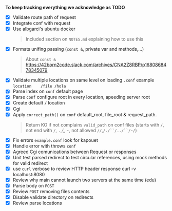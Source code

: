**To keep tracking everything we acknowledge as TODO**
- [X] Validate route path of request
- [X] Integrate conf with request
- [X] Use albgarci's ubuntu docker
	> Included section on `NOTES.md` explaining how to use this
- [X] Formats unifing passing (`const &`, private var and methods,...)
	> About `const &` https://42born2code.slack.com/archives/CNA2Z8RBP/p1680868478345079
- [X] Validate multiple locations on same level on loading `.conf` example `location	/file /hola	`
- [X] Parse index on `conf` default page
- [X] Parse `conf` configure root in every location, apeeding server root
- [X] Create default `/` location
- [X] Cgi
- [X] Apply `correct_path()` on `conf` default_root, file_root & request_path.
	> Return KO if not complains `valid_path` on conf files (starts with `/`, not end with `/`, `.`,`{`, `~`, not allowed `//`,`/./``/../``/~/`)
- [X] Fix errors `example.conf` look for kapouet
- [X] Handle error with throws `conf`
- [X] Agreed Cgi comunications between Request or responses
- [X] Unit test parsed redirect to test circular references, using mock methods for valid redirect
- [X] use `curl` verbose to review  HTTP header response  curl -v localhost:8080
- [X] Review why main cannot launch two servers at the same time (edu)
- [X] Parse body on `POST`
- [X] Review `POST` removing files contents
- [X] Disable validate directory on redirects
- [X] Review parse locations